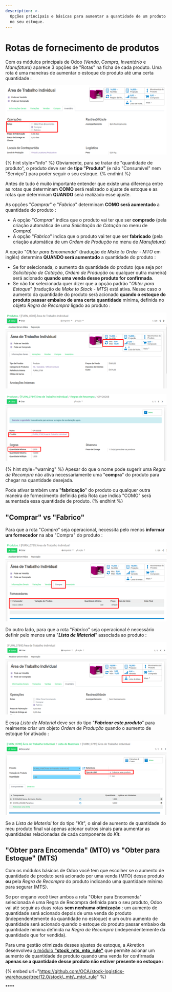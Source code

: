 ```yaml
---
description: >-
  Opções principais e básicas para aumentar a quantidade de um produto estocável
  no seu estoque.
---
```


# Rotas de fornecimento de produtos

Com os módulos principais de Odoo \(_Venda_, _Compra_, _Inventário_ e _Manufatura_\) aparece 3 opções de "Rotas" na ficha de cada produto. Uma rota é uma maneiras de aumentar o estoque do produto até uma certa quantidade :

![](../.gitbook/assets/image%20%28220%29.png)

{% hint style="info" %}
Obviamente, para se tratar de "quantidade de produto", o produto deve ser de **tipo "Produto"** \(e não "Consumível" nem "Serviço"\) para poder seguir o seu estoque.
{% endhint %}

Antes de tudo é muito importante entender que existe uma diferença entre as rotas que determinam **COMO** será realizado o ajuste de estoque e as rotas que determinam **QUANDO** será realizado esse ajuste.

As opções "_Comprar_" e "_Fabrico_" determinam **COMO será aumentado** a quantidade do produto :

* A opção "_Comprar_" indica que o produto vai ter que ser **comprado** \(pela criação automática de uma _Solicitação de Cotação_ no menu de _Compra_\)
*  A opção "_Fabrico_" indica que o produto vai ter que ser **fabricado** \(pela criação automática de um _Ordem de Produção_ no menu de _Manufatura_\)

A opção "_Obter para Encomenda_" \(tradução de _Make to Order - MTO_ em inglês\) determina **QUANDO será aumentado** a quantidade do produto :

* Se for selecionada, o aumento da quantidade do produto \(que seja por _Solicitação de Cotação_, _Ordem de Produção_ ou qualquer outra maneira\) será acionado **quando uma venda desse produto for confirmada**.
* Se não for selecionada quer dizer que a opção padrão "_Obter para Estoque_" \(tradução de _Make to Stock - MTS_\) está ativa. Nesse caso o aumento da quantidade do produto será acionado **quando o estoque do produto passar embaixo de uma certa quantidade** mínima, definida no objeto _Regra de Recompra_ ligado ao produto :

![](../.gitbook/assets/image%20%28219%29.png)

![](../.gitbook/assets/image%20%28218%29.png)

{% hint style="warning" %}
Apesar do que o nome pode sugerir uma _Regra de Recompra_ não ativa necessariamente uma "**compra**" do produto para chegar na quantidade desejada.

Pode ativar também uma "**fabricação**" do produto ou qualquer outra maneira de fornecimento definida pela Rota que indica "COMO" será aumentada essa quantidade de produto.
{% endhint %}

## "Comprar" vs "Fabrico"

Para que a rota "_Compra_" seja operacional, necessita pelo menos **informar um fornecedor** na aba "Compra" do produto :

![](../.gitbook/assets/image%20%28214%29.png)

Do outro lado, para que a rota "_Fabrico_" seja operacional é necessário definir pelo menos uma "_**Lista de Material**_" associada ao produto :

![](../.gitbook/assets/image%20%28213%29.png)

E essa _Lista de Material_ deve ser do tipo "_**Fabricar este produto**_" para realmente criar um objeto _Ordem de Produção_ quando o aumento de estoque for ativado :

![](../.gitbook/assets/image%20%28221%29.png)

Se a _Lista de Material_ for do tipo "_Kit_", o sinal de aumento de quantidade do meu produto final vai apenas acionar outros sinais para aumentar as quantidades relacionadas de cada componente do _Kit_.

## "Obter para Encomenda" \(MTO\) vs "Obter para Estoque" \(MTS\)

Com os módulos básicos de Odoo você tem que escolher se o aumento de quantidade de produto será acionado por uma venda \(MTO\) desse produto **ou** pela _Regra de Recompra_ do produto indicando uma quantidade mínima para segurar \(MTS\).

Se por engano você tiver ambos a rota "Obter para Encomenda" selecionada é uma Regra de Recompra definida para o seu produto, Odoo vai até seguir as duas rotas **sem nenhuma otimização** : um aumento de quantidade será acionado depois de uma venda do produto \(independentemente da quantidade no estoque\) e um outro aumento de quantidade será acionado quando o estoque do produto passar embaixo da quantidade mínima definida na _Regra de Recompra_ \(independentemente da quantidade que for vendida\).

Para uma gestão otimizada desses ajustes de estoque, a Akretion desenvolveu [o módulo **"stock\_mts\_mto\_rule"**](https://github.com/OCA/stock-logistics-warehouse/tree/12.0/stock_mts_mto_rule) que permite acionar um aumento de quantidade de produto quando uma venda for confirmada **apenas se a quantidade desse produto não estiver presente no estoque :**

{% embed url="https://github.com/OCA/stock-logistics-warehouse/tree/12.0/stock\_mts\_mto\_rule" %}

\*\*\*\*



